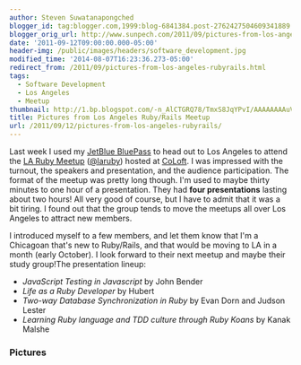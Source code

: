 ```yaml
---
author: Steven Suwatanapongched
blogger_id: tag:blogger.com,1999:blog-6841384.post-2762427504609341889
blogger_orig_url: http://www.sunpech.com/2011/09/pictures-from-los-angeles-rubyrails.html
date: '2011-09-12T09:00:00.000-05:00'
header-img: /public/images/headers/software_development.jpg
modified_time: '2014-08-07T16:23:36.273-05:00'
redirect_from: /2011/09/pictures-from-los-angeles-rubyrails.html
tags:
  - Software Development
  - Los Angeles
  - Meetup
thumbnail: http://1.bp.blogspot.com/-n_AlCTGRQ78/TmxS8JqYPvI/AAAAAAAAuV0/A1cQMkbqcx8/s600/2011-09-08+at+19-19-26.jpg
title: Pictures from Los Angeles Ruby/Rails Meetup
url: /2011/09/12/pictures-from-los-angeles-rubyrails/
---
```



Last week I used my <a href="http://www.jetblue.com/bluepass">JetBlue BluePass</a> to head out to Los Angeles to attend the <a href="http://www.meetup.com/laruby/">LA Ruby Meetup</a> (<a href="https://twitter.com/#!/laruby">@laruby</a>) hosted at <a href="http://www.coloft.com/">CoLoft</a>. I was impressed with the turnout, the speakers and presentation, and the audience participation. The format of the meetup was pretty long though. I'm used to maybe thirty minutes to one hour of a presentation. They had <strong>four presentations</strong> lasting about two hours! All very good of course, but I have to admit that it was a bit tiring. I found out that the group tends to move the meetups all over Los Angeles to attract new members.

I introduced myself to a few members, and let them know that I'm a Chicagoan that's new to Ruby/Rails, and that would be moving to LA in a month (early October). I look forward to their next meetup and maybe their study group!The presentation lineup:

<ul>
  <li><em>JavaScript Testing in Javascript</em> by John Bender</li>
  <li><em>Life as a Ruby Developer</em> by Hubert</li>
  <li><em>Two-way Database Synchronization in Ruby</em> by Evan Dorn and Judson Lester</li>
  <li><em>Learning Ruby language and TDD culture through Ruby Koans</em> by Kanak Malshe</li>
</ul>

### Pictures

<a href="http://1.bp.blogspot.com/-n_AlCTGRQ78/TmxS8JqYPvI/AAAAAAAAuV0/A1cQMkbqcx8/s600/2011-09-08+at+19-19-26.jpg" alt=""><img    border="0"  src="http://1.bp.blogspot.com/-n_AlCTGRQ78/TmxS8JqYPvI/AAAAAAAAuV0/A1cQMkbqcx8/s320/2011-09-08+at+19-19-26.jpg" alt=""  /></a>

<a href="http://1.bp.blogspot.com/-09A1FIa_XVU/TmxS84oK-tI/AAAAAAAAuV8/pBUbLjGTTf8/s600/2011-09-08+at+19-19-47.jpg" alt=""><img    border="0"  src="http://1.bp.blogspot.com/-09A1FIa_XVU/TmxS84oK-tI/AAAAAAAAuV8/pBUbLjGTTf8/s320/2011-09-08+at+19-19-47.jpg" alt=""  /></a>

<a href="http://2.bp.blogspot.com/-MOchBawcumI/TmxS9TnVTFI/AAAAAAAAuWA/a92QF9iqQX8/s600/2011-09-08+at+19-20-04.jpg" alt=""><img    border="0"  src="http://2.bp.blogspot.com/-MOchBawcumI/TmxS9TnVTFI/AAAAAAAAuWA/a92QF9iqQX8/s320/2011-09-08+at+19-20-04.jpg" alt=""  /></a>

<a href="http://1.bp.blogspot.com/-NR6z1jReqIc/TmxS-5BFvOI/AAAAAAAAuWM/DJQ7rdufBIk/s600/2011-09-08+at+19-21-11.jpg" alt=""><img    border="0"  src="http://1.bp.blogspot.com/-NR6z1jReqIc/TmxS-5BFvOI/AAAAAAAAuWM/DJQ7rdufBIk/s320/2011-09-08+at+19-21-11.jpg" alt=""  /></a>

<a href="http://3.bp.blogspot.com/-EbJ0XTU8MI0/TmxTAZoOCQI/AAAAAAAAuWY/OKcUvK4h8p0/s600/2011-09-08+at+19-23-41.jpg" alt=""><img    border="0"  src="http://3.bp.blogspot.com/-EbJ0XTU8MI0/TmxTAZoOCQI/AAAAAAAAuWY/OKcUvK4h8p0/s320/2011-09-08+at+19-23-41.jpg" alt=""  /></a>

<a href="http://2.bp.blogspot.com/-j0dpA_DGkss/TmxTBWrJbpI/AAAAAAAAuWg/RJPdUiUH44Q/s600/2011-09-08+at+19-25-15.jpg" alt=""><img    border="0"  src="http://2.bp.blogspot.com/-j0dpA_DGkss/TmxTBWrJbpI/AAAAAAAAuWg/RJPdUiUH44Q/s320/2011-09-08+at+19-25-15.jpg" alt=""  /></a>

<a href="http://4.bp.blogspot.com/-kd1Dy-It8D8/TmxTBrx9dQI/AAAAAAAAuWk/XdyJEFZ8xhM/s600/2011-09-08+at+19-25-46.jpg" alt=""><img    border="0"  src="http://4.bp.blogspot.com/-kd1Dy-It8D8/TmxTBrx9dQI/AAAAAAAAuWk/XdyJEFZ8xhM/s320/2011-09-08+at+19-25-46.jpg" alt=""  /></a>

<a href="http://4.bp.blogspot.com/-eel5NurR2xQ/TmxTCBlNpkI/AAAAAAAAuWo/1SK7TdeNacI/s600/2011-09-08+at+19-26-08.jpg" alt=""><img    border="0"  src="http://4.bp.blogspot.com/-eel5NurR2xQ/TmxTCBlNpkI/AAAAAAAAuWo/1SK7TdeNacI/s320/2011-09-08+at+19-26-08.jpg" alt=""  /></a>

<a href="http://3.bp.blogspot.com/-5jiI5v1clzc/TmxTCSi7thI/AAAAAAAAuWs/oN_kdjnj_cU/s600/2011-09-08+at+19-27-41.jpg" alt=""><img    border="0"  src="http://3.bp.blogspot.com/-5jiI5v1clzc/TmxTCSi7thI/AAAAAAAAuWs/oN_kdjnj_cU/s320/2011-09-08+at+19-27-41.jpg" alt=""  /></a>

<a href="http://1.bp.blogspot.com/-V4Nsqz3UgdI/TmxTDpZQ5xI/AAAAAAAAuW8/s1ttKInTPIA/s600/2011-09-08+at+19-38-16.jpg" alt=""><img    border="0"  src="http://1.bp.blogspot.com/-V4Nsqz3UgdI/TmxTDpZQ5xI/AAAAAAAAuW8/s1ttKInTPIA/s320/2011-09-08+at+19-38-16.jpg" alt=""  /></a>

<a href="http://1.bp.blogspot.com/-zDtgNOIBFz8/TmxTEbWKAII/AAAAAAAAuXA/Frbq6DFZte8/s600/2011-09-08+at+19-38-26.jpg" alt=""><img    border="0"  src="http://1.bp.blogspot.com/-zDtgNOIBFz8/TmxTEbWKAII/AAAAAAAAuXA/Frbq6DFZte8/s320/2011-09-08+at+19-38-26.jpg" alt=""  /></a>

<a href="http://1.bp.blogspot.com/-GhX8d8nYOxM/TmxTE2j_wGI/AAAAAAAAuXI/mWK0agBG4oE/s600/2011-09-08+at+19-41-45.jpg" alt=""><img    border="0"  src="http://1.bp.blogspot.com/-GhX8d8nYOxM/TmxTE2j_wGI/AAAAAAAAuXI/mWK0agBG4oE/s320/2011-09-08+at+19-41-45.jpg" alt=""  /></a>

<a href="http://4.bp.blogspot.com/-zimWbnS85w0/TmxTFfTYKfI/AAAAAAAAuXM/JeEq1QT7eKU/s600/2011-09-08+at+19-42-09.jpg" alt=""><img    border="0"  src="http://4.bp.blogspot.com/-zimWbnS85w0/TmxTFfTYKfI/AAAAAAAAuXM/JeEq1QT7eKU/s320/2011-09-08+at+19-42-09.jpg" alt=""  /></a>

<a href="http://2.bp.blogspot.com/-gGJnUSX33ug/TmxTGfWQ6NI/AAAAAAAAuXc/L3h6ohCVEy0/s600/2011-09-08+at+20-02-51.jpg" alt=""><img    border="0"  src="http://2.bp.blogspot.com/-gGJnUSX33ug/TmxTGfWQ6NI/AAAAAAAAuXc/L3h6ohCVEy0/s320/2011-09-08+at+20-02-51.jpg" alt=""  /></a>

<a href="http://2.bp.blogspot.com/-evSpgsfwH0k/TmxTHBKBEfI/AAAAAAAAuXk/GJl1pfBv-uE/s600/2011-09-08+at+20-04-34.jpg" alt=""><img    border="0"  src="http://2.bp.blogspot.com/-evSpgsfwH0k/TmxTHBKBEfI/AAAAAAAAuXk/GJl1pfBv-uE/s320/2011-09-08+at+20-04-34.jpg" alt=""  /></a>

<a href="http://1.bp.blogspot.com/-MC0tc9e6qSY/TmxTHQv72KI/AAAAAAAAuXo/Ipnws2XsM9o/s600/2011-09-08+at+20-06-30+%25281%2529.jpg" alt=""><img    border="0"  src="http://1.bp.blogspot.com/-MC0tc9e6qSY/TmxTHQv72KI/AAAAAAAAuXo/Ipnws2XsM9o/s320/2011-09-08+at+20-06-30+%25281%2529.jpg" alt=""  /></a>

<a href="http://2.bp.blogspot.com/-JzgiDmjPLaA/TmxTH4K123I/AAAAAAAAuXw/gI1nDDBdb68/s600/2011-09-08+at+20-06-39.jpg" alt=""><img    border="0"  src="http://2.bp.blogspot.com/-JzgiDmjPLaA/TmxTH4K123I/AAAAAAAAuXw/gI1nDDBdb68/s320/2011-09-08+at+20-06-39.jpg" alt=""  /></a>

<a href="http://4.bp.blogspot.com/-HZukLhKxMpQ/TmxTJEHEquI/AAAAAAAAuX8/SeRSMqHVzcY/s600/2011-09-08+at+20-09-27.jpg" alt=""><img    border="0"  src="http://4.bp.blogspot.com/-HZukLhKxMpQ/TmxTJEHEquI/AAAAAAAAuX8/SeRSMqHVzcY/s320/2011-09-08+at+20-09-27.jpg" alt=""  /></a>

<a href="http://4.bp.blogspot.com/-OSAXcMG8cAc/TmxTJfEEHnI/AAAAAAAAuYA/qONO3hIBl_o/s600/2011-09-08+at+20-13-27.jpg" alt=""><img    border="0"  src="http://4.bp.blogspot.com/-OSAXcMG8cAc/TmxTJfEEHnI/AAAAAAAAuYA/qONO3hIBl_o/s320/2011-09-08+at+20-13-27.jpg" alt=""  /></a>

<a href="http://4.bp.blogspot.com/-xyNrcGjp1Do/TmxTJpb513I/AAAAAAAAuYE/BQuiW45OekM/s600/2011-09-08+at+20-17-57.jpg" alt=""><img    border="0"  src="http://4.bp.blogspot.com/-xyNrcGjp1Do/TmxTJpb513I/AAAAAAAAuYE/BQuiW45OekM/s320/2011-09-08+at+20-17-57.jpg" alt=""  /></a>

<a href="http://4.bp.blogspot.com/-IZQNQA2J2zA/TmxTKROb_1I/AAAAAAAAuYI/AoMB-xYetkc/s600/2011-09-08+at+20-18-40.jpg" alt=""><img    border="0"  src="http://4.bp.blogspot.com/-IZQNQA2J2zA/TmxTKROb_1I/AAAAAAAAuYI/AoMB-xYetkc/s320/2011-09-08+at+20-18-40.jpg" alt=""  /></a>

<a href="http://4.bp.blogspot.com/-2YNvGaQmpqI/TmxTK2tI0AI/AAAAAAAAuYM/nZxq5pN4rbM/s600/2011-09-08+at+20-18-56.jpg" alt=""><img    border="0"  src="http://4.bp.blogspot.com/-2YNvGaQmpqI/TmxTK2tI0AI/AAAAAAAAuYM/nZxq5pN4rbM/s320/2011-09-08+at+20-18-56.jpg" alt=""  /></a>

<a href="http://3.bp.blogspot.com/-9yR3_Ke1zOM/TmxTLn6KpNI/AAAAAAAAuYU/ARXIw6H3SGk/s600/2011-09-08+at+20-23-12.jpg" alt=""><img    border="0"  src="http://3.bp.blogspot.com/-9yR3_Ke1zOM/TmxTLn6KpNI/AAAAAAAAuYU/ARXIw6H3SGk/s320/2011-09-08+at+20-23-12.jpg" alt=""  /></a>

<a href="http://4.bp.blogspot.com/-yph-htjsKvE/TmxTL5Hxp_I/AAAAAAAAuYY/4XUST_plWmQ/s600/2011-09-08+at+20-27-04.jpg" alt=""><img    border="0"  src="http://4.bp.blogspot.com/-yph-htjsKvE/TmxTL5Hxp_I/AAAAAAAAuYY/4XUST_plWmQ/s320/2011-09-08+at+20-27-04.jpg" alt=""  /></a>

<a href="http://4.bp.blogspot.com/-T3p5VD5vH9g/TmxTMEG-RrI/AAAAAAAAuYc/ri9Q870-q0I/s600/2011-09-08+at+20-29-10.jpg" alt=""><img    border="0"  src="http://4.bp.blogspot.com/-T3p5VD5vH9g/TmxTMEG-RrI/AAAAAAAAuYc/ri9Q870-q0I/s320/2011-09-08+at+20-29-10.jpg" alt=""  /></a>

<a href="http://4.bp.blogspot.com/-q15ORRepxLY/TmxTMrp0WxI/AAAAAAAAuYg/HzKGNyr5L-8/s600/2011-09-08+at+20-29-11.jpg" alt=""><img    border="0"  src="http://4.bp.blogspot.com/-q15ORRepxLY/TmxTMrp0WxI/AAAAAAAAuYg/HzKGNyr5L-8/s320/2011-09-08+at+20-29-11.jpg" alt=""  /></a>

<a href="http://2.bp.blogspot.com/-UaoBejCTb1g/TmxTNIV7MpI/AAAAAAAAuYo/5TBTf9tQFUk/s600/2011-09-08+at+20-33-08.jpg" alt=""><img    border="0"  src="http://2.bp.blogspot.com/-UaoBejCTb1g/TmxTNIV7MpI/AAAAAAAAuYo/5TBTf9tQFUk/s320/2011-09-08+at+20-33-08.jpg" alt=""  /></a>

<a href="http://1.bp.blogspot.com/-p09bKoTlC_o/TmxTNkCix2I/AAAAAAAAuYs/Qr1HY5hoAdo/s600/2011-09-08+at+20-41-20.jpg" alt=""><img    border="0"  src="http://1.bp.blogspot.com/-p09bKoTlC_o/TmxTNkCix2I/AAAAAAAAuYs/Qr1HY5hoAdo/s320/2011-09-08+at+20-41-20.jpg" alt=""  /></a>

<a href="http://3.bp.blogspot.com/-izFzhuBgEak/TmxTODTHlzI/AAAAAAAAuYw/g9_VmCkJv9Q/s600/2011-09-08+at+20-58-28.jpg" alt=""><img    border="0"  src="http://3.bp.blogspot.com/-izFzhuBgEak/TmxTODTHlzI/AAAAAAAAuYw/g9_VmCkJv9Q/s320/2011-09-08+at+20-58-28.jpg" alt=""  /></a>

<a href="http://3.bp.blogspot.com/-BnUvs6E51QQ/TmxTO69LOaI/AAAAAAAAuY0/B4gyqvposWM/s600/2011-09-08+at+20-58-45.jpg" alt=""><img    border="0"  src="http://3.bp.blogspot.com/-BnUvs6E51QQ/TmxTO69LOaI/AAAAAAAAuY0/B4gyqvposWM/s320/2011-09-08+at+20-58-45.jpg" alt=""  /></a>

<a href="http://3.bp.blogspot.com/-ZgDJTYo_pSU/TmxTP5QmXsI/AAAAAAAAuY8/rFrtGvKLR20/s600/2011-09-08+at+21-01-41.jpg" alt=""><img    border="0"  src="http://3.bp.blogspot.com/-ZgDJTYo_pSU/TmxTP5QmXsI/AAAAAAAAuY8/rFrtGvKLR20/s320/2011-09-08+at+21-01-41.jpg" alt=""  /></a>

<a href="http://4.bp.blogspot.com/-qJnqCBGH5qs/TmxTQYEWnWI/AAAAAAAAuZA/r8qQmqZ3itg/s600/2011-09-08+at+21-02-13.jpg" alt=""><img    border="0"  src="http://4.bp.blogspot.com/-qJnqCBGH5qs/TmxTQYEWnWI/AAAAAAAAuZA/r8qQmqZ3itg/s320/2011-09-08+at+21-02-13.jpg" alt=""  /></a>

<a href="http://3.bp.blogspot.com/-pIrHqMwHf5Y/TmxTQ4dOD7I/AAAAAAAAuZE/VTJRv6w7juY/s600/2011-09-08+at+21-13-03.jpg" alt=""><img    border="0"  src="http://3.bp.blogspot.com/-pIrHqMwHf5Y/TmxTQ4dOD7I/AAAAAAAAuZE/VTJRv6w7juY/s320/2011-09-08+at+21-13-03.jpg" alt=""  /></a>